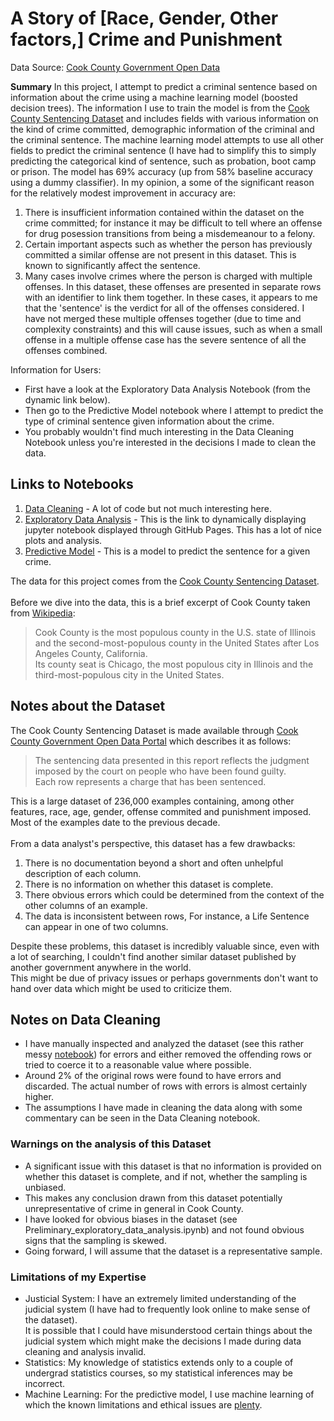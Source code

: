 # A Story of [Race, Gender, Other factors,] Crime and Punishment

Data Source: [Cook County Government Open Data](https://datacatalog.cookcountyil.gov/Courts/Sentencing/tg8v-tm6u)

**Summary**
In this project, I attempt to predict a criminal sentence based on information about the crime using a machine learning model (boosted decision trees). The information I use to train the model is from the [Cook County Sentencing Dataset](https://datacatalog.cookcountyil.gov/Courts/Sentencing/tg8v-tm6u) and includes fields with various information on the kind of crime committed, demographic information of the criminal and the criminal sentence. The machine learning model attempts to use all other fields to predict the criminal sentence (I have had to simplify this to simply predicting the categorical kind of sentence, such as probation, boot camp or prison. The model has 69% accuracy (up from 58% baseline accuracy using a dummy classifier). In my opinion, a some of the significant reason for the relatively modest improvement in accuracy are:
1. There is insufficient information contained within the dataset on the crime committed; for instance it may be difficult to tell where an offense for drug posession transitions from being a misdemeanour to a felony.
2. Certain important aspects such as whether the person has previously committed a similar offense are not present in this dataset. This is known to significantly affect the sentence.
3. Many cases involve crimes where the person is charged with multiple offenses. In this dataset, these offenses are presented in separate rows with an identifier to link them together. In these cases, it appears to me that the 'sentence' is the verdict for all of the offenses considered. I have not merged these multiple offenses together (due to time and complexity constraints) and this  will cause issues, such as when a small offense in a multiple offense case has the severe sentence of all the offenses combined.

Information for Users:
- First have a look at the Exploratory Data Analysis Notebook (from the dynamic link below).
- Then go to the Predictive Model notebook where I attempt to predict the type of criminal sentence given information about the crime.
- You probably wouldn't find much interesting in the Data Cleaning Notebook unless you're interested in the decisions I made to clean the data.
    

## Links to Notebooks
1. [Data Cleaning](https://minurasilva.github.io/SentencePredictor/Sentencing_data_cleaning.html) - A lot of code but not much interesting here.
2. [Exploratory Data Analysis](https://minurasilva.github.io/SentencePredictor/Exploratory_data_analysis.html) - This is the link to dynamically displaying jupyter notebook displayed through GitHub Pages. This has a lot of nice plots and analysis.
3. [Predictive Model](https://minurasilva.github.io/SentencePredictor/Model_prediction.html) - This is a model to predict the sentence for a given crime.

The data for this project comes from the [Cook County Sentencing Dataset](https://datacatalog.cookcountyil.gov/Courts/Sentencing/tg8v-tm6u).<br><br>
Before we dive into the data, this is a brief excerpt of Cook County taken from [Wikipedia]((https://en.wikipedia.org/wiki/Cook_County,_Illinois)):
>Cook County is the most populous county in the U.S. state of Illinois and the second-most-populous county in the United States after Los Angeles County, California.<br>
Its county seat is Chicago, the most populous city in Illinois and the third-most-populous city in the United States.


## Notes about the Dataset
The Cook County Sentencing Dataset is made available through [Cook County Government Open Data Portal](https://datacatalog.cookcountyil.gov/) which describes it as follows:
>The sentencing data presented in this report reflects the judgment imposed by the court on people who have been found guilty.<br>
Each row represents a charge that has been sentenced.

This is a large dataset of 236,000 examples containing, among other features, race, age, gender, offense commited and punishment imposed.<br>
Most of the examples date to the previous decade.
<br>
<br>
From a data analyst's perspective, this dataset has a few drawbacks:
1. There is no documentation beyond a short and often unhelpful description of each column.
1. There is no information on whether this dataset is complete.
1. There obvious errors which could be determined from the context of the other columns of an example.
1. The data is inconsistent between rows, For instance, a Life Sentence can appear in one of two columns.

Despite these problems, this dataset is incredibly valuable since, even with a lot of searching, I couldn't find another similar dataset published by another government anywhere in the world.<br>
This might be due of privacy issues or perhaps governments don't want to hand over data which might be used to criticize them.

## Notes on Data Cleaning
- I have manually inspected and analyzed the dataset (see this rather messy [notebook](https://github.com/MinuraSilva/Sentencing/blob/master/Preliminary_Exploratory_data_analysis.ipynb)) for errors and either removed the offending rows or tried to coerce it to a reasonable value where possible.
- Around 2% of the original rows were found to have errors and discarded. The actual number of rows with errors is almost certainly higher.
- The assumptions I have made in cleaning the data along with some commentary can be seen in the Data Cleaning notebook.

### Warnings on the analysis of this Dataset
- A significant issue with this dataset is that no information is provided on whether this dataset is complete, and if not, whether the sampling is unbiased.
- This makes any conclusion drawn from this dataset potentially unrepresentative of crime in general in Cook County.<br>
- I have looked for obvious biases in the dataset (see Preliminary_exploratory_data_analysis.ipynb) and not found obvious signs that the sampling is skewed.
- Going forward, I will assume that the dataset is a representative sample.

### Limitations of my Expertise
- Justicial System: I have an extremely limited understanding of the judicial system (I have had to frequently look online to make sense of the dataset).<br> It is possible that I could have misunderstood certain things about the judicial system which might make the decisions I made during data cleaning and analysis invalid.
- Statistics: My knowledge of statistics extends only to a couple of undergrad statistics courses, so my statistical inferences may be incorrect.
- Machine Learning: For the predictive model, I use machine learning of which the known limitations and ethical issues are [plenty](https://en.wikipedia.org/wiki/Machine_learning#Limitations).
